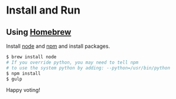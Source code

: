 # Install and Run
## Using [Homebrew](http://brew.sh)

Install [node](https://nodejs.org/en/) and [npm](https://www.npmjs.com/) and install packages.

```bash
$ brew install node
# If you override python, you may need to tell npm
# to use the system python by adding: --python=/usr/bin/python
$ npm install
$ gulp
```

Happy voting!